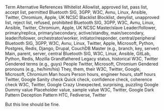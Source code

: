 Term	Alternative	References
Whitelist	Allowlist, approved list, pass list, accept list, permitted	Bluetooth SIG, 3GPP, W3C, Avnu, Linux, Ansible, Twitter, Chromium, Apple, UK NCSC
Blacklist	Blocklist, denylist, unapproved list, reject list, refused, prohibited	Bluetooth SIG, 3GPP, W3C, Avnu, Linux, Ansible, Twitter, Chromium, Apple, UK NCSC
Master/slave	Leader/follower, primary/replica, primary/secondary, active/standby, main/secondary, leader/follower, orchestrator/worker, initiator/responder, central/peripheral	Bluetooth SIG, 3GPP, W3C, Avnu, Linux, Twitter, Apple, Microsoft, Python, Postgres, Redis, Django, Drupal, CouchDB
Master (e.g., branch, key, server)	Main, parent, server, central	Bluetooth SIG, W3C, Linux, Ansible, GitLab, Python, Redis, Mozilla
Grandfathered	Legacy status, historical	W3C, Twitter
Gendered terms (e.g., guys)	People	Twitter, Microsoft, Chromium
Gendered pronouns (e.g., he/him/his)	They, them, their	W3C, Twitter, Google, Microsoft, Chromium
Man hours	Person hours, engineer hours, staff hours	Twitter, Google
Sanity check	Quick check, confidence check, coherence check	W3C, Twitter, Google
Crazy	Unexpected, surprising, puzzling	Google
Dummy value	Placeholder value, sample value	W3C, Twitter, Google
Dark Pattern	Deception Pattern	HTC, Fediverse, Twitter

But this line should be fine.
